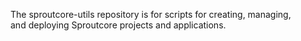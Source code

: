The sproutcore-utils repository is for scripts for creating, managing,                                                                                                                                                                                                    
and deploying Sproutcore projects and applications.
